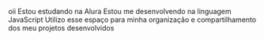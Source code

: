 oii
Estou estudando na Alura
Estou me desenvolvendo na linguagem JavaScript
Utilizo esse espaço para minha organização e compartilhamento dos meu projetos desenvolvidos
